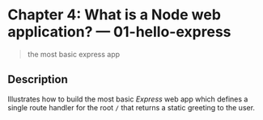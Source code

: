 # Chapter 4: What is a Node web application? &mdash; 01-hello-express
> the most basic express app

## Description
Illustrates how to build the most basic *Express* web app which defines a single route handler for the root `/` that returns a static greeting to the user.
